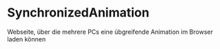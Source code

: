 # SynchronizedAnimation
 Webseite, über die mehrere PCs eine übgreifende Animation im Browser laden können
